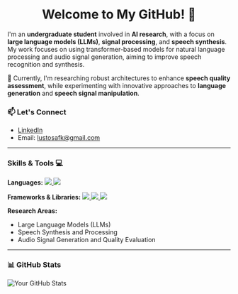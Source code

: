 <h1 align="center">Welcome to My GitHub! 👋</h1>

I'm an **undergraduate student** involved in **AI research**, with a focus on **large language models (LLMs)**, **signal processing**, and **speech synthesis**. My work focuses on using transformer-based models for natural language processing and audio signal generation, aiming to improve speech recognition and synthesis.

🌱 Currently, I'm researching robust architectures to enhance **speech quality assessment**, while experimenting with innovative approaches to **language generation** and **speech signal manipulation**.

### 📫 Let's Connect
- [LinkedIn](www.linkedin.com/in/fernandaklustosa)
- Email: lustosafk@gmail.com

---

### Skills & Tools 💻

**Languages:**
<a href="">
  <img src="https://img.shields.io/badge/Python-3776AB?style=for-the-badge&logo=python&logoColor=white">
</a>
<a href="">
  <img src="https://img.shields.io/badge/C%2B%2B-00599C?style=for-the-badge&logo=c%2B%2B&logoColor=white">
</a>

**Frameworks & Libraries:**
<a href="">
  <img src="https://img.shields.io/badge/TensorFlow-FF6F00?style=for-the-badge&logo=TensorFlow&logoColor=white">
</a>
<a href="">
  <img src="https://img.shields.io/badge/PyTorch-EE4C2C?style=for-the-badge&logo=PyTorch&logoColor=white">
</a>
<a href="">
  <img src="https://img.shields.io/badge/Numpy-777BB4?style=for-the-badge&logo=numpy&logoColor=white">
</a>

**Research Areas:**
- Large Language Models (LLMs)
- Speech Synthesis and Processing
- Audio Signal Generation and Quality Evaluation

---

### 📊 GitHub Stats

![Your GitHub Stats](https://github-readme-stats.vercel.app/api?username=fernandals&count_private=true&show_icons=true&theme=synthwave)

